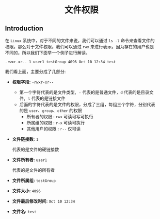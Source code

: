 # <center>文件权限</center>

## Introduction
在 `Linux` 系统中，对于不同的文件来说，我们可以通过 `ls -l` 命令来查看文件的权限。那么对于文件权限，我们可以通过 `rwx` 来进行表示。因为存在的用户也是不同的，所以我们下面举一个例子进行解读。

`-rwxr-xr-- 1 user1 testGroup 4096 Oct 10 12:34 test`

我们看上面，主要分成了几部分:

- **权限字段:** `-rwxr-xr--`

    - 第一个字符代表的是文件类型，`-` 代表的是普通文件，`d` 代表的是目录文件，`l` 代表的是链接文件
    - 后面的字符代表的是文件的权限，分成了三组，每组三个字符，分别代表的是 `user`、`group`、`other` 的权限
      - 所有者的权限 : `rwx` 可读可写可执行
      - 所属组的权限 : `r-x` 可读可执行
      - 其他用户的权限 : `r--` 仅可读

- **文件链接数:** `1`

    代表的是文件的硬链接数

- **文件所有者:** `user1`

    代表的是文件的所有者

- **文件所属组:** `testGroup`
- **文件大小:** `4096`
- **文件最后修改时间:** `Oct 10 12:34`
- **文件名:** `test`
